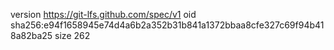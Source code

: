 version https://git-lfs.github.com/spec/v1
oid sha256:e94f1658945e74d4a6b2a352b31b841a1372bbaa8cfe327c69f94b418a82ba25
size 262

